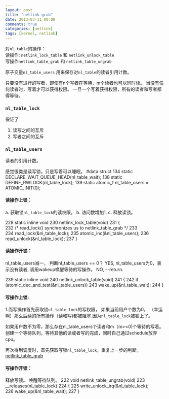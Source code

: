 ```yaml
---
layout: post
title: "netlink grab"
date: 2013-03-11 00:00
comments: true
categories: [netlink]
tags: [kernel, netlink]
---
```


对`nl_table`的操作：    
读操作: `netlink_lock_table` 和 `netlink_unlock_table`   
写操作`netlink_table_grab` 和 `netlink_table_ungrab`     

原子变量`nl_table_users` 用来保存对`nl_table`的读者引用计数。

只要没有进行的写者，即使有n个写者在等待，m个读者也可以同时读。
当没有任何读者时，写着才可以获得权限。
一旦一个写着获得权限，所有的读者和写者都得等待。

<!-- more -->

### `nl_table_lock`
保证了      
1. 读写之间的互斥   
2. 写者之间的互斥   

### `nl_table_users`  
读者的引用计数。


感觉很类是读写锁，只是写着可以睡眠。
#data struct
134 static DECLARE_WAIT_QUEUE_HEAD(nl_table_wait);
138 static DEFINE_RWLOCK(nl_table_lock);
139 static atomic_t nl_table_users = ATOMIC_INIT(0);

#### 读操作上锁：
a. 获取锁`nl_table_lock`的读权限，
b. 访问数增加1.
c. 释放读锁。

 229 static inline void
 230 netlink_lock_table(void)
 231 {       
 232         /* read_lock() synchronizes us to netlink_table_grab */
 233  
 234         read_lock(&nl_table_lock);
 235         atomic_inc(&nl_table_users);
 236         read_unlock(&nl_table_lock);
 237 }  

#### 读操作开锁：
 nl_table_users减一，
 判断nl_table_users == 0？
 YES, nl_table_users为0，表示没有读者, 调用wakeup唤醒等待的写操作。
 NO, --return.

 239 static inline void
 240 netlink_unlock_table(void)
 241 { 
 242         if (atomic_dec_and_test(&nl_table_users))
 243                 wake_up(&nl_table_wait);
 244 }

#### 写操作上锁:
1.而写操作首先获取锁`nl_table_lock`的写权限，
如果当前用户个数为0，
（幸运啊）那么后续的所有操作（读和写)都被阻塞.因为`nl_table_lock`被锁上了。

如果用户数不为零，那么存在nl_table_users个读者和m（m>=0)个等待的写着。
创建一个等待队列，等待其他的读或者写的完成，同时自己通过schedule放弃cpu。

再次得到调度时，首先获取写锁`nl_table_lock`，重复上一步的判断。
[netlink_table_grab](https://gist.github.com/martinbj2008/b878b0a3d55533e7073f)

#### 写操作开锁：
释放写锁。
唤醒等待队列。
 222 void netlink_table_ungrab(void)
 223         __releases(nl_table_lock)
 224 { 
 225         write_unlock_irq(&nl_table_lock);        
 226         wake_up(&nl_table_wait);
 227 } 


